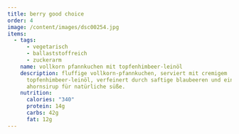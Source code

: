 ```yaml
---
title: berry good choice
order: 4
image: /content/images/dsc00254.jpg
items:
  - tags:
      - vegetarisch
      - ballaststoffreich
      - zuckerarm
    name: vollkorn pfannkuchen mit topfenhimbeer-leinöl
    description: fluffige vollkorn-pfannkuchen, serviert mit cremigem
      topfenhimbeer-leinöl, verfeinert durch saftige blaubeeren und einem hauch
      ahornsirup für natürliche süße.
    nutrition:
      calories: "340"
      protein: 14g
      carbs: 42g
      fat: 12g
---
```

